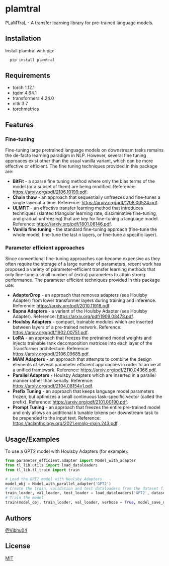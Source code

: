 # plamtral

PLaMTraL - A transfer learning library for pre-trained language models.

## Installation

Install plamtral with pip:

```bash
  pip install plamtral
```

## Requirements

* torch 1.12.1
* tqdm 4.64.1
* transformers 4.24.0
* nltk 3.7
* torchmetrics
    
## Features
### Fine-tuning
Fine-tuning large pretrained language models on downstream tasks remains
the de-facto learning paradigm in NLP. However, several fine tuning approaces exist other than the usual vanilla variant, which can be more effective or efficient. The fine tuning techniques provided in this package are:
- **BitFit** - a sparse fine tuning method where only the bias terms of the model (or a subset of them) are being modified. Reference: https://arxiv.org/pdf/2106.10199.pdf.
- **Chain thaw** - an approach that sequentially unfreezes and fine-tunes a single layer at a time. Reference: https://arxiv.org/pdf/1708.00524.pdf.
- **ULMFiT** - an effective transfer learning method that introduces techniques (slanted triangular learning rate, disciminative fine-tuning, and gradual unfreezing) that are key for fine-tuning a language model. Reference: https://arxiv.org/pdf/1801.06146.pdf.
- **Vanilla fine tuning** - the standard fine-tuning approach (fine-tune the whole model, fine-tune the last n layers, or fine-tune a specific layer).
### Parameter efficient approaches
Since conventional fine-tuning approaches can become expensive as they often require the storage of a large number of parameters, recent work has proposed a variety of parameter-efficient transfer learning methods that only fine-tune a small number of (extra) parameters to attain strong performance. The parameter efficient techniques provided in this package use:
- **AdapterDrop** - an approach that removes adapters (see Houlsby Adapter) from lower transformer layers during training and inference. Reference: https://arxiv.org/pdf/2010.11918.pdf.
- **Bapna Adapters** - a variant of the Houlsby Adapter (see Houlsby Adapter). Reference: https://arxiv.org/pdf/1909.08478.pdf.
- **Houlsby Adapters** - compact, trainable modules which are inserted between layers of a pre-trained network. Reference: https://arxiv.org/pdf/1902.00751.pdf. 
- **LoRA** - an approach that freezes the pretrained model weights and injects trainable rank decomposition matrices into each layer of the Transformer architecture. Reference: https://arxiv.org/pdf/2106.09685.pdf.
- **MAM Adapters** - an approach that attempts to combine the design elements of several parameter efficient approaches in order to arrive at a unified framework. Reference: https://arxiv.org/pdf/2110.04366.pdf.
- **Parallel Adapters** - Houlsby Adapters which are inserted in a parallel manner rather than serially. Reference: https://arxiv.org/pdf/2104.08154v1.pdf.
- **Prefix Tuning** - an approach that keeps language model parameters frozen, but optimizes a small continuous task-specific vector (called the prefix). Reference: https://arxiv.org/pdf/2101.00190.pdf.
- **Prompt Tuning** - an approach that freezes the entire pre-trained model and only allows an additional k tunable tokens per downstream task to be prepended to the input text. Reference: https://aclanthology.org/2021.emnlp-main.243.pdf.
## Usage/Examples
To use a GPT2 model with Houlsby Adapters (for example):
```python
from parameter_efficient.adapter import Model_with_adapter
from tl_lib.utils import load_dataloaders
from tl_lib.tl_train import train

# Load the GPT2 model with Houlsby Adapters
model_obj = Model_with_parallel_adapter('GPT2')
# Create the train, validation and test dataloaders from the dataset file
train_loader, val_loader, test_loader = load_dataloaders('GPT2', dataset_path='path/to/dataset_file')
# Train the model
train(model_obj, train_loader, val_loader, verbose = True, model_save_name = 'path/to/model')
```


## Authors

[@Vibhu04](https://www.github.com/Vibhu04)


## License

[MIT](https://choosealicense.com/licenses/mit/)

